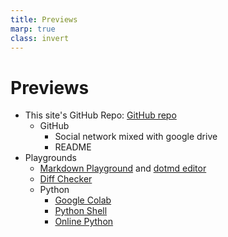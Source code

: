```yaml
---
title: Previews
marp: true
class: invert
---
```



# Previews

- This site's GitHub Repo: [GitHub repo](https://github.com/GSmithApps/zero-to-quarto-site)
  - GitHub
    - Social network mixed with google drive
    - README
- Playgrounds
  - [Markdown Playground](https://dillinger.io/) and [dotmd editor](https://dotmd-editor.vercel.app/)
  - [Diff Checker](https://www.diffchecker.com/text-compare/)
  - Python
    - [Google Colab](https://colab.research.google.com)
    - [Python Shell](https://www.python.org/shell/)
    - [Online Python](https://www.online-python.com/)



